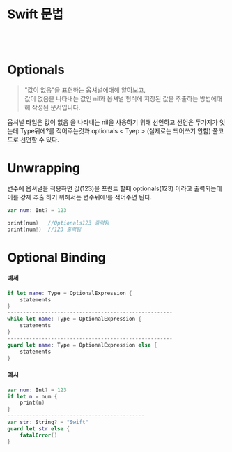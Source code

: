 # Swift 문법

<br/><br/>

# Optionals
> "값이 없음"을 표현하는 옵셔널에대해 알아보고, <br/> 값이 없음을 나타내는 값인 nil과 옵셔널 형식에 저장된 값을 추출하는 방법에대해 작성된 문서입니다.

옵셔널 타입은 값이 없음 을 나타내는 nil을 사용하기 위해 선언하고 선언은 두가지가 잇는데 Type뒤에?를 적어주는것과
optionals < Tyep > (실제로는 띄어쓰기 안함) 풀코드로 선언할 수 있다. 

# Unwrapping
변수에 옵셔널을 적용하면 값(123)을 프린트 할때 optionals(123) 이라고 출력되는데
이를 강제 추출 하기 위해서는 변수뒤에!를 적어주면 된다.

```SWIFT
var num: Int? = 123

print(num)   //Optionals123 출력됨
print(num!)  //123 출력됨

```

# Optional Binding
#### 예제
```SWIFT
if let name: Type = OptionalExpression {
    statements
}
-----------------------------------------------------
while let name: Type = OptionalExpression {
    statements
}
-----------------------------------------------------
guard let name: Type = OptionalExpression else {
    statements
}

```
#### 예시
```SWIFT
var num: Int? = 123
if let n = num {
    print(n)
}
--------------------------------------------
var str: String? = "Swift"
guard let str else {
    fatalError()
}
```